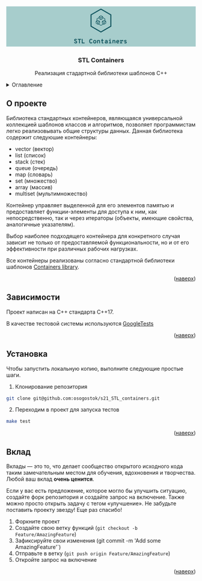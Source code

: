 
<a name="readme-top"></a>

<!-- PROJECT LOGO -->
<br />
<div align="center">
  <a href="https://github.com/osogostok/s21_STL_containers">
    <img src="./imgs/logo_.png" alt="Logo">
  </a>

  <h3 align="center">STL Containers</h3>

  <p align="center">
    Реализация стадартной библиотеки шаблонов С++
    <br />
  </p>
</div>

<!-- TABLE OF CONTENTS -->
<details>
  <summary>Оглавление</summary>
  <ol>
    <li>
      <a href="#about-the-project">О проекте</a>
      <ul>
        <li><a href="#built-with">Зависимости</a></li>
      </ul>
    </li>
    <li>
      <a href="#getting-started">Устанвока</a>
    </li>
    <li><a href="#usage">Применение</a></li>
    <li><a href="#contributing">Вклад</a></li>
  </ol>
</details>



<!-- ABOUT THE PROJECT -->
## О проекте
Библиотека стандартных контейнеров, являющаяся универсальной коллекцией шаблонов классов и алгоритмов, позволяет программистам легко реализовывать общие структуры данных. 
Данная библиотека содержит следуюшие контейнеры:
* vector (вектор)
* list (список)
* stack (стек)  
* queue (очередь)
* map (словарь)
* set (множество)
* array (массив)
* multiset (мультимножество)

Контейнер управляет выделенной для его элементов памятью и предоставляет функции-элементы для доступа к ним, как непосредственно, так и через итераторы (объекты, имеющие свойства, аналогичные указателям).

Выбор наиболее подходящего контейнера для конкретного случая зависит не только от предоставляемой функциональности, но и от его эффективности при различных рабочих нагрузках.


Все контейнеры реализованы согласно стандартной библиотеки шаблонов <a href="https://en.cppreference.com/w/cpp/container">Containers library</a>.

<p align="right">(<a href="#readme-top">наверх</a>)</p>


## Зависимости
Проект написан на С++ стандарта C++17.

В качестве тестовой системы используются <a href="https://github.com/google/googletest/tree/main">GoogleTests</a>

<p align="right">(<a href="#readme-top">наверх</a>)</p>


<!-- GETTING STARTED -->
## Установка
Чтобы запустить локальную копию, выполните следующие простые шаги.

1. Клонирование репозитория 

```sh
git clone git@github.com:osogostok/s21_STL_containers.git
```
2. Переходим в проект для запуска тестов 

```sh
make test
```
<p align="right">(<a href="#readme-top">наверх</a>)</p>


<!-- CONTRIBUTING -->
## Вклад

Вклады — это то, что делает сообщество открытого исходного кода таким замечательным местом для обучения, вдохновения и творчества. Любой ваш вклад **очень ценится**.

Если у вас есть предложение, которое могло бы улучшить ситуацию, создайте форк репозитория и создайте запрос на включение. Также можно просто открыть задачу с тегом «улучшение».
Не забудьте поставить проекту звезду! Еще раз спасибо!

1. Форкните проект
2. Создайте свою ветку функций (`git checkout -b Feature/AmazingFeature`)
3. Зафиксируйте свои изменения (git commit -m 'Add some AmazingFeature'`)
4. Отправьте в ветку (`git push origin Feature/AmazingFeature`)
5. Откройте запрос на включение

<p align="right">(<a href="#readme-top">наверх</a>)</p>


